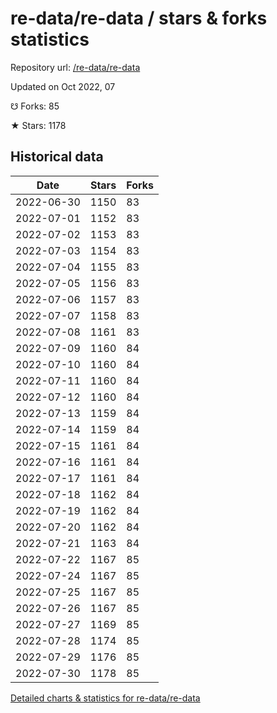 # re-data/re-data / stars & forks statistics

Repository url: [/re-data/re-data](https://github.com/re-data/re-data)

Updated on Oct 2022, 07

☋ Forks: 85

★ Stars: 1178

## Historical data
| Date | Stars | Forks |
|------|-------|-------|
| 2022-06-30 | 1150 | 83 | 
| 2022-07-01 | 1152 | 83 | 
| 2022-07-02 | 1153 | 83 | 
| 2022-07-03 | 1154 | 83 | 
| 2022-07-04 | 1155 | 83 | 
| 2022-07-05 | 1156 | 83 | 
| 2022-07-06 | 1157 | 83 | 
| 2022-07-07 | 1158 | 83 | 
| 2022-07-08 | 1161 | 83 | 
| 2022-07-09 | 1160 | 84 | 
| 2022-07-10 | 1160 | 84 | 
| 2022-07-11 | 1160 | 84 | 
| 2022-07-12 | 1160 | 84 | 
| 2022-07-13 | 1159 | 84 | 
| 2022-07-14 | 1159 | 84 | 
| 2022-07-15 | 1161 | 84 | 
| 2022-07-16 | 1161 | 84 | 
| 2022-07-17 | 1161 | 84 | 
| 2022-07-18 | 1162 | 84 | 
| 2022-07-19 | 1162 | 84 | 
| 2022-07-20 | 1162 | 84 | 
| 2022-07-21 | 1163 | 84 | 
| 2022-07-22 | 1167 | 85 | 
| 2022-07-24 | 1167 | 85 | 
| 2022-07-25 | 1167 | 85 | 
| 2022-07-26 | 1167 | 85 | 
| 2022-07-27 | 1169 | 85 | 
| 2022-07-28 | 1174 | 85 | 
| 2022-07-29 | 1176 | 85 | 
| 2022-07-30 | 1178 | 85 | 


[Detailed charts & statistics for re-data/re-data](https://reviewgithub.com/rep/re-data/re-data)
